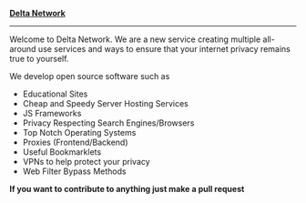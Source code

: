 <u><b>Delta Network</b></u>
<hr>
<p>Welcome to Delta Network. We are a new service creating multiple all-around use services and ways to ensure that your internet privacy remains true to yourself.</p>
We develop open source software such as

<ul>
<li>Educational Sites</li>
<li>Cheap and Speedy Server Hosting Services</li>
<li>JS Frameworks</li>
<li>Privacy Respecting Search Engines/Browsers</li>
<li>Top Notch Operating Systems</li>
<li>Proxies (Frontend/Backend)</li>
<li>Useful Bookmarklets</li>
<li>VPNs to help protect your privacy</li>
<li>Web Filter Bypass Methods</li>
</ul>

<b>If you want to contribute to anything just make a pull request</b>
